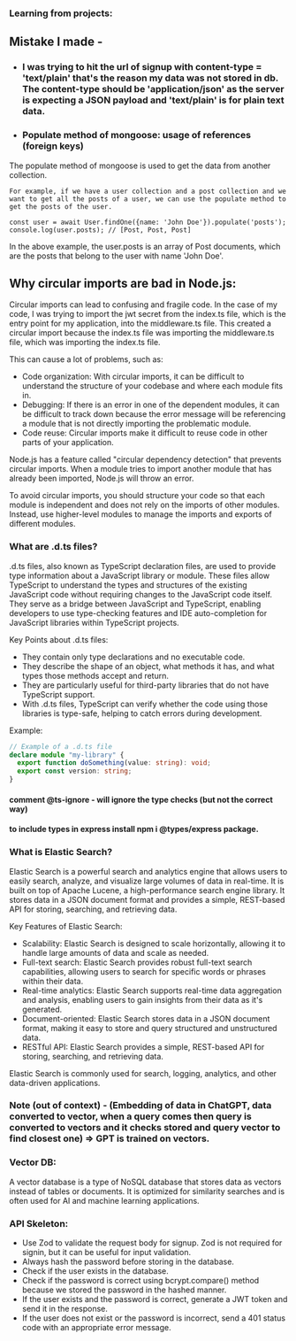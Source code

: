 ### Learning from projects:

## Mistake I made - 
- ### I was trying to hit the url of signup with content-type = 'text/plain' that's the reason my data was not stored in db. The content-type should be 'application/json' as the server is expecting a JSON payload and 'text/plain' is for plain text data.

- ### Populate method of mongoose: usage of references (foreign keys)
The populate method of mongoose is used to get the data from another collection.
```
For example, if we have a user collection and a post collection and we want to get all the posts of a user, we can use the populate method to get the posts of the user.

const user = await User.findOne({name: 'John Doe'}).populate('posts');
console.log(user.posts); // [Post, Post, Post]
```
In the above example, the user.posts is an array of Post documents, which are the posts that belong to the user with name 'John Doe'.

## Why circular imports are bad in Node.js:

Circular imports can lead to confusing and fragile code. In the case of my code, I was trying to import the jwt secret from the index.ts file, which is the entry point for my application, into the middleware.ts file. This created a circular import because the index.ts file was importing the middleware.ts file, which was importing the index.ts file.

This can cause a lot of problems, such as:

- Code organization: With circular imports, it can be difficult to understand the structure of your codebase and where each module fits in.
- Debugging: If there is an error in one of the dependent modules, it can be difficult to track down because the error message will be referencing a module that is not directly importing the problematic module.
- Code reuse: Circular imports make it difficult to reuse code in other parts of your application.

Node.js has a feature called "circular dependency detection" that prevents circular imports. When a module tries to import another module that has already been imported, Node.js will throw an error.

To avoid circular imports, you should structure your code so that each module is independent and does not rely on the imports of other modules. Instead, use higher-level modules to manage the imports and exports of different modules.

### What are .d.ts files?

.d.ts files, also known as TypeScript declaration files, are used to provide type information about a JavaScript library or module. These files allow TypeScript to understand the types and structures of the existing JavaScript code without requiring changes to the JavaScript code itself. They serve as a bridge between JavaScript and TypeScript, enabling developers to use type-checking features and IDE auto-completion for JavaScript libraries within TypeScript projects.

Key Points about .d.ts files:
- They contain only type declarations and no executable code.
- They describe the shape of an object, what methods it has, and what types those methods accept and return.
- They are particularly useful for third-party libraries that do not have TypeScript support.
- With .d.ts files, TypeScript can verify whether the code using those libraries is type-safe, helping to catch errors during development.

Example:
```typescript
// Example of a .d.ts file
declare module "my-library" {
  export function doSomething(value: string): void;
  export const version: string;
}
```

#### comment @ts-ignore - will ignore the type checks (but not the correct way)
#### to include types in express install npm i @types/express package.

### What is Elastic Search?

Elastic Search is a powerful search and analytics engine that allows users to easily search, analyze, and visualize large volumes of data in real-time. It is built on top of Apache Lucene, a high-performance search engine library. It stores data in a JSON document format and provides a simple, REST-based API for storing, searching, and retrieving data.

Key Features of Elastic Search:
- Scalability: Elastic Search is designed to scale horizontally, allowing it to handle large amounts of data and scale as needed.
- Full-text search: Elastic Search provides robust full-text search capabilities, allowing users to search for specific words or phrases within their data.
- Real-time analytics: Elastic Search supports real-time data aggregation and analysis, enabling users to gain insights from their data as it's generated.
- Document-oriented: Elastic Search stores data in a JSON document format, making it easy to store and query structured and unstructured data.
- RESTful API: Elastic Search provides a simple, REST-based API for storing, searching, and retrieving data.

Elastic Search is commonly used for search, logging, analytics, and other data-driven applications.

### Note (out of context) - (Embedding of data in ChatGPT, data converted to vector, when a query comes then query is converted to vectors and it checks stored and query vector to find closest one) => GPT is trained on vectors.
### Vector DB:
A vector database is a type of NoSQL database that stores data as vectors instead of tables or documents. It is optimized for similarity searches and is often used for AI and machine learning applications.

### API Skeleton:
- Use Zod to validate the request body for signup. Zod is not required for signin, but it can be useful for input validation.
- Always hash the password before storing in the database.
- Check if the user exists in the database.
- Check if the password is correct using bcrypt.compare() method because we stored the password in the hashed manner.
- If the user exists and the password is correct, generate a JWT token and send it in the response.
- If the user does not exist or the password is incorrect, send a 401 status code with an appropriate error message.
